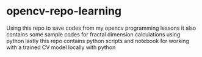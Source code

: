 # opencv-repo-learning
Using this repo to save codes from my opencv programming lessons
it also contains some sample codes for fractal dimension calculations using python
lastly this repo contains python scripts and notebook for working with a trained CV model locally with python
